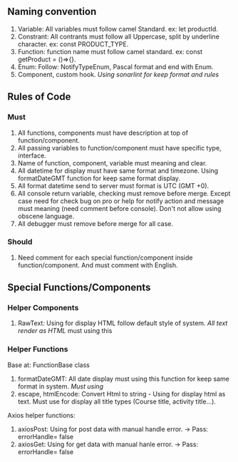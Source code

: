 ## Naming convention

1. Variable: All variables must follow camel Standard. ex: let productId.
2. Constrant: All contrants must follow all Uppercase, split by underline character. ex: const PRODUCT_TYPE.
3. Function: function name must follow camel standard. ex: const getProduct = ()=>{}.
4. Enum: Follow: NotifyTypeEnum, Pascal format and end with Enum.
5. Component, custom hook.
   _Using sonarlint for keep format and rules_

## Rules of Code

### Must

1. All functions, components must have description at top of function/component.
2. All passing variables to function/component must have specific type, interface.
3. Name of function, component, variable must meaning and clear.
4. All datetime for display must have same format and timezone. Using formatDateGMT function for keep same format display.
5. All format datetime send to server must format is UTC (GMT +0).
6. All console return variable, checking must remove before merge. Except case need for check bug on pro or help for notify action and message must meaning (need comment before console). Don't not allow using obscene language.
7. All debugger must remove before merge for all case.

### Should

1. Need comment for each special function/component inside function/component. And must comment with English.

## Special Functions/Components

### Helper Components

1. RawText: Using for display HTML follow default style of system. _All text render as HTML_ must using this

### Helper Functions

Base at: FunctionBase class

1. formatDateGMT: All date display must using this function for keep same format in system. _Must using_
2. escape, htmlEncode: Convert Html to string - Using for display html as text. Must use for display all title types (Course title, activity title...).

Axios helper functions:

1. axiosPost: Using for post data with manual handle error. -> Pass: errorHandle= false
2. axiosGet: Using for get data with manual hanle error. -> Pass: errorHandle= false
